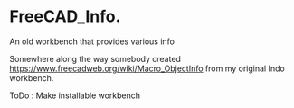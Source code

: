 # FreeCAD_Info.
An old workbench that provides various info

Somewhere along the way somebody created https://www.freecadweb.org/wiki/Macro_ObjectInfo from my original Indo workbench.

ToDo : Make installable workbench
